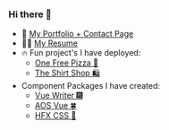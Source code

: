 ### Hi there 👋

- 🌱 <a href='https://quelchx.com'>My Portfolio + Contact Page </a>
- 👨‍💼 <a href='https://github.com/quelchx/quelchx/blob/main/EQ-Developer.pdf'>My Resume</a>
- 🔥 Fun project's I have deployed:
  - <a href='https://one-free-pizza.netlify.app/'>One Free Pizza 🍕</a>
  - <a href='https://the-shirt-shop.netlify.app/'>The Shirt Shop 🛍️</a> 
- Component Packages I have created:
  - <a href='www.npmjs.com/package/vue-writer'>Vue Writer 🎆</a>
  - <a href='www.npmjs.com/package/aos-vue'>AOS Vue 🍀</a>
  - <a href='www.npmjs.com/package/hfx-css'>HFX CSS 🌠</a> 